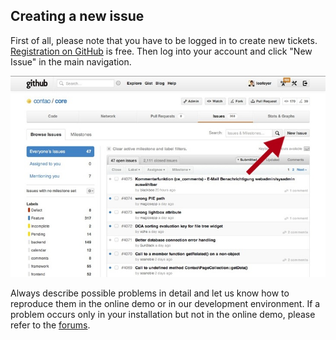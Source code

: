 ## Creating a new issue

First of all, please note that you have to be logged in to create new tickets.
[Registration on GitHub][1] is free. Then log into your account and click "New
Issue" in the main navigation.

![](images/new-issue.jpg?raw=true)

Always describe possible problems in detail and let us know how to reproduce
them in the online demo or in our development environment. If a problem occurs
only in your installation but not in the online demo, please refer to the
[forums][2].


[1]: https://github.com/signup/free
[2]: https://community.contao.org/en/